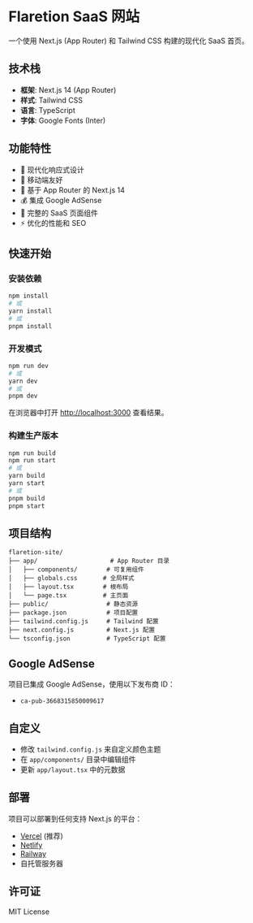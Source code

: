 # Flaretion SaaS 网站

一个使用 Next.js (App Router) 和 Tailwind CSS 构建的现代化 SaaS 首页。

## 技术栈

- **框架**: Next.js 14 (App Router)
- **样式**: Tailwind CSS
- **语言**: TypeScript
- **字体**: Google Fonts (Inter)

## 功能特性

- 🎨 现代化响应式设计
- 📱 移动端友好
- 🚀 基于 App Router 的 Next.js 14
- 💰 集成 Google AdSense
- 🎯 完整的 SaaS 页面组件
- ⚡ 优化的性能和 SEO

## 快速开始

### 安装依赖

```bash
npm install
# 或
yarn install
# 或
pnpm install
```

### 开发模式

```bash
npm run dev
# 或
yarn dev
# 或
pnpm dev
```

在浏览器中打开 [http://localhost:3000](http://localhost:3000) 查看结果。

### 构建生产版本

```bash
npm run build
npm run start
# 或
yarn build
yarn start
# 或
pnpm build
pnpm start
```

## 项目结构

```
flaretion-site/
├── app/                    # App Router 目录
│   ├── components/        # 可复用组件
│   ├── globals.css       # 全局样式
│   ├── layout.tsx        # 根布局
│   └── page.tsx          # 主页面
├── public/                # 静态资源
├── package.json           # 项目配置
├── tailwind.config.js     # Tailwind 配置
├── next.config.js         # Next.js 配置
└── tsconfig.json          # TypeScript 配置
```

## Google AdSense

项目已集成 Google AdSense，使用以下发布商 ID：
- `ca-pub-3668315850009617`

## 自定义

- 修改 `tailwind.config.js` 来自定义颜色主题
- 在 `app/components/` 目录中编辑组件
- 更新 `app/layout.tsx` 中的元数据

## 部署

项目可以部署到任何支持 Next.js 的平台：

- [Vercel](https://vercel.com) (推荐)
- [Netlify](https://netlify.com)
- [Railway](https://railway.app)
- 自托管服务器

## 许可证

MIT License